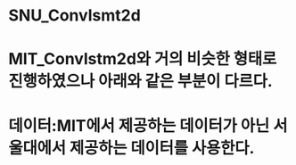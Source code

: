# SNU_Convlsmt2d
# MIT_Convlstm2d와 거의 비슷한 형태로 진행하였으나 아래와 같은 부분이 다르다.
# 데이터:MIT에서 제공하는 데이터가 아닌 서울대에서 제공하는 데이터를 사용한다.
